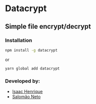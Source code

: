 # Datacrypt
## Simple file encrypt/decrypt
### Installation
```bash
npm install -g datacrypt
```
or

```bash
yarn global add datacrypt
```
### Developed by:
- [Isaac Henrique](https://github.com/Isaac-Henrique)
- [Salomão Neto](https://github.com/salomaosnff)